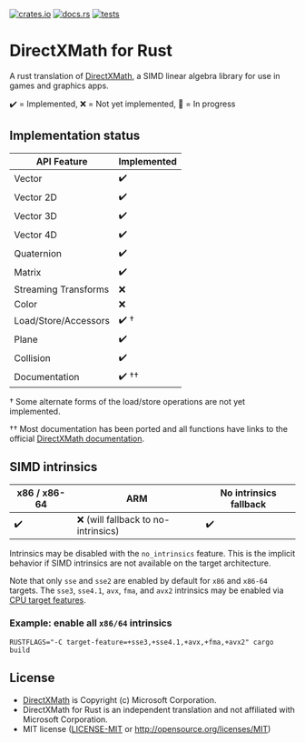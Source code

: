 [![crates.io](https://img.shields.io/crates/v/directx_math.svg)](https://crates.io/crates/directx_math)
[![docs.rs](https://docs.rs/directx_math/badge.svg)](https://docs.rs/directx_math)
[![tests](https://github.com/aloucks/directx_math/workflows/tests/badge.svg)](https://github.com/aloucks/directx_math/actions?query=workflow%3Atests)


# DirectXMath for Rust

A rust translation of [DirectXMath], a SIMD linear algebra library for use in games and graphics apps.

✔️ = Implemented, ❌ = Not yet implemented, 🚧 = In progress

## Implementation status

| API Feature | Implemented |
| --- | ------ |
| Vector | ✔️ |
| Vector 2D | ✔️ |
| Vector 3D | ✔️ |
| Vector 4D | ✔️ |
| Quaternion | ✔️ |
| Matrix | ✔️ |
| Streaming Transforms | ❌ |
| Color | ❌ |
| Load/Store/Accessors | ✔️ &dagger; |
| Plane | ✔️ |
| Collision | ✔️ |
| Documentation | ✔️ &dagger;&dagger; |

&dagger; Some alternate forms of the load/store operations are not yet implemented.

&dagger;&dagger; Most documentation has been ported and all functions have links to the official [DirectXMath documentation].

## SIMD intrinsics

| x86 / x86-64 | ARM | No intrinsics fallback |
| ------------ | --- | ---------------------- |
| ✔️ | ❌ (will fallback to no-intrinsics) | ✔️ |

Intrinsics may be disabled with the `no_intrinsics` feature. This is the implicit behavior
if SIMD intrinsics are not available on the target architecture.

Note that only `sse` and `sse2` are enabled by default for `x86` and `x86-64` targets.
The `sse3`, `sse4.1`, `avx`, `fma`, and `avx2` intrinsics may be enabled via [CPU target features].

### Example: enable all `x86/64` intrinsics

    RUSTFLAGS="-C target-feature=+sse3,+sse4.1,+avx,+fma,+avx2" cargo build

## License

* [DirectXMath] is Copyright (c) Microsoft Corporation.
* DirectXMath for Rust is an independent translation and not affiliated with Microsoft Corporation.
* MIT license ([LICENSE-MIT] or http://opensource.org/licenses/MIT)


[LICENSE-MIT]: LICENSE-MIT
[DirectXMath]: https://github.com/microsoft/DirectXMath
[DirectXMath documentation]: https://docs.microsoft.com/en-us/windows/win32/dxmath/ovw-xnamath-reference
[CPU target features]: https://doc.rust-lang.org/reference/attributes/codegen.html#the-target_feature-attribute

